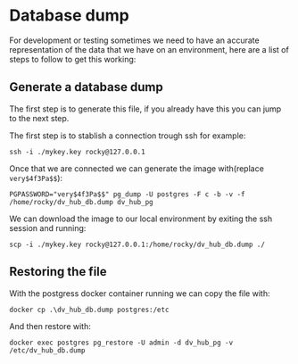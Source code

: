 # Database dump

For development or testing sometimes we need to have an accurate representation of the data that we have on an environment, here are a list of steps to follow to get this working:

## Generate a database dump

The first step is to generate this file, if you already have this you can jump to the next step.

The first step is to stablish a connection trough ssh for example:

```
ssh -i ./mykey.key rocky@127.0.0.1
```

Once that we are connected we can generate the image with(replace `very$4f3Pa$$`):

```
PGPASSWORD="very$4f3Pa$$" pg_dump -U postgres -F c -b -v -f /home/rocky/dv_hub_db.dump dv_hub_pg
```

We can download the image to our local environment by exiting the ssh session and running:


```
scp -i ./mykey.key rocky@127.0.0.1:/home/rocky/dv_hub_db.dump ./
```

## Restoring the file

With the postgress docker container running we can copy the file with:

```
docker cp .\dv_hub_db.dump postgres:/etc
```

And then restore with:

```
docker exec postgres pg_restore -U admin -d dv_hub_pg -v /etc/dv_hub_db.dump
```